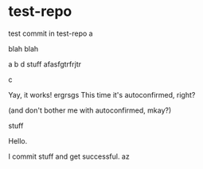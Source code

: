 # test-repo

test commit in test-repo a

blah blah

a
b d
 stuff
 afasfgtrfrjtr

c

Yay, it works!
ergrsgs
This time it's autoconfirmed, right?

(and don't bother me with autoconfirmed, mkay?)

stuff

Hello.

I commit stuff and get successful.
az
